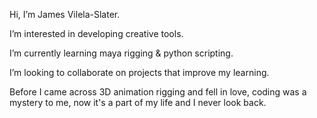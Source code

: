 
Hi, I’m James Vilela-Slater.

I’m interested in developing creative tools.

I’m currently learning maya rigging & python scripting. 

I’m looking to collaborate on projects that improve my learning. 

Before I came across 3D animation rigging and fell in love,
coding was a mystery to me, now it's a part of my life and I never look back.
